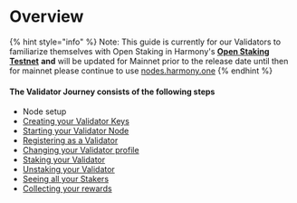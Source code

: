 # Overview

{% hint style="info" %}
Note: This guide is currently for our Validators to familiarize themselves with Open Staking in Harmony's  [**Open Staking Testnet**](https://explorer.os.hmny.io/#/) **and** will be updated for Mainnet prior to the release date until then for mainnet please continue to use [nodes.harmony.one](https://nodes.harmony.one/)
{% endhint %}

#### The Validator Journey consists of the following steps

* Node setup
* [Creating your Validator Keys](creating-your-validator-keys.md)
* [Starting your Validator Node](starting-your-validator-node.md)
* [Registering as a Validator](registering-as-a-validator.md)
* [Changing your Validator profile](changing-your-validator-profile.md)
* [Staking your Validator](staking-your-validator.md)
* [Unstaking your Validator](unstaking-your-validator.md)
* [Seeing all your Stakers](seeing-all-your-stakers.md)
* [Collecting your rewards](collecting-your-rewards.md)

